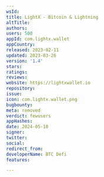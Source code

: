 ```yaml
---
wsId: 
title: LightX - Bitcoin & Lightning
altTitle: 
authors: 
users: 500
appId: com.lightx.wallet
appCountry: 
released: 2023-02-11
updated: 2023-03-26
version: '1.4'
stars: 
ratings: 
reviews: 
website: https://lightxwallet.io
repository: 
issue: 
icon: com.lightx.wallet.png
bugbounty: 
meta: removed
verdict: fewusers
appHashes: 
date: 2024-05-18
signer: 
twitter: 
social: 
redirect_from: 
developerName: BTC Defi
features: 

---
```


